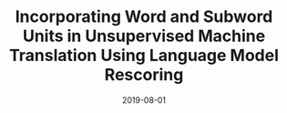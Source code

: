 ---
title: "Incorporating Word and Subword Units in Unsupervised Machine Translation Using Language Model Rescoring"
collection: publications
permalink: /publication/2019-08-01-paper-incorporating
excerpt: ''
date: 2019-08-01
venue: 'Proceedings of the Fourth Conference on Machine Translation (WMT-2019) in conjunction with ACL'
paperurl: 'http://www.statmt.org/wmt19/pdf/WMT0027.pdf'
authors: 'Zihan Liu, Yan Xu, Genta Indra Winata and Pascale Fung '
citation: 'Liu, Z., Xu, Y., Winata, G. I., & Fung, P. (2019). Incorporating Word and Subword Units in Unsupervised Machine Translation Using Language Model Rescoring. Proceedings of the Fourth Conference on Machine Translation.'
paper: 'http://www.statmt.org/wmt19/pdf/WMT0027.pdf'
---